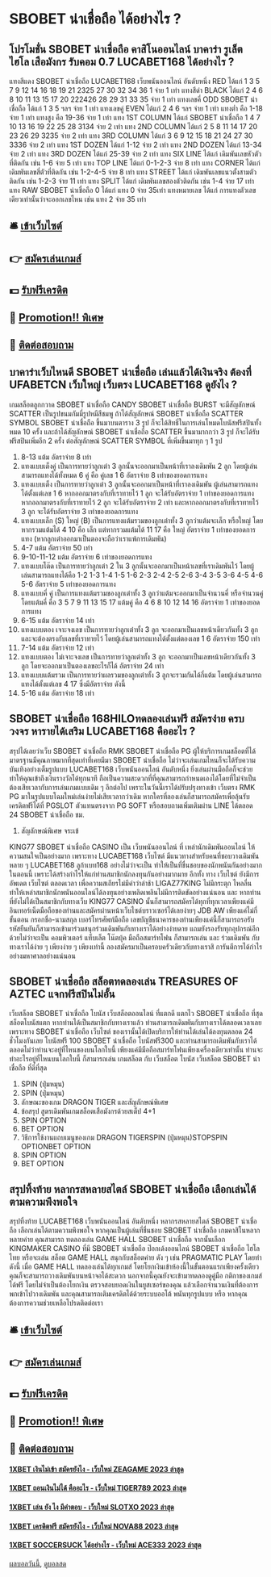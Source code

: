 # SBOBET น่าเชื่อถือ ได้อย่างไร ?
## โปรโมชั่น SBOBET น่าเชื่อถือ คาสิโนออนไลน์ บาคาร่า รูเล็ต ไฮโล เสือมังกร รับคอม 0.7 LUCABET168 ได้อย่างไร ?
แทงสีแดง SBOBET น่าเชื่อถือ LUCABET168 เว็บพนันออนไลน์ อันดับหนึ่ง RED ได้แก่ 1 3 5 7 9 12 14 16 18 19 21 2325 27 30 32 34 36 1 จ่าย 1 เท่า
แทงสีดำ BLACK ได้แก่ 2 4 6 8 10 11 13 15 17 20 222426 28 29 31 33 35 จ่าย 1 เท่า
แทงเลขคี่ ODD SBOBET น่าเชื่อถือ ได้แก่ 1 3 5 ฯลฯ จ่าย 1 เท่า
แทงเลขคู่ EVEN ได้แก่ 2 4 6 ฯลฯ จ่าย 1 เท่า
แทงต่ำ คือ 1-18 จ่าย 1 เท่า
แทงสูง คือ 19-36 จ่าย 1 เท่า
แทง 1ST COLUMN ได้แก่ SBOBET น่าเชื่อถือ 1 4 7 10 13 16 19 22 25 28 3134 จ่าย 2 เท่า
แทง 2ND COLUMN ได้แก่ 2 5 8 11 14 17 20 23 26 29 3235 จ่าย 2 เท่า
แทง 3RD COLUMN ได้แก่ 3 6 9 12 15 18 21 24 27 30 3336 จ่าย 2 เท่า
แทง 1ST DOZEN ได้แก่ 1-12 จ่าย 2 เท่า
แทง 2ND DOZEN ได้แก่ 13-34 จ่าย 2 เท่า
แทง 3RD DOZEN ได้แก่ 25-39 จ่าย 2 เท่า
แทง SIX LINE ได้แก่ เดิมพันเลขหัวตัวที่ติดกัน เช่น 1-6 จ่าย 5 เท่า
แทง TOP LINE ได้แก่ 0-1-2-3 จ่าย 8 เท่า
แทง CORNER ได้แก่ เดิมพันเลขสี่ตัวที่ติดกัน เช่น 1-2-4-5 จ่าย 8 เท่า
แทง STREET ได้แก่ เดิมพันเลขแนวตั้งสามตัวติดกัน เช่น 1-2-3 จ่าย 11 เท่า
แทง SPLIT ได้แก่ เดิมพันเลขสองตัวติดกัน เช่น 1-4 จ่าย 17 เท่า
แทง RAW SBOBET น่าเชื่อถือ 0 ได้แก่ แทง 0 จ่าย 35เท่า
แทงหมายเลข ได้แก่ การแทงตัวเลขเดียวเท่านั้นว่าจะออกเลขไหน เช่น แทง 2 จ่าย 35 เท่า

## 🛎 [เข้าเว็บไซต์](https://bit.ly/3SdLNi2)
## 👉 [สมัครเล่นเกมส์](https://bit.ly/3SdLNi2)
## 💵 [รับฟรีเครดิต](https://bit.ly/3dyRKHj)
## 👑 [Promotion!! พิเศษ](https://bit.ly/3dyRKHj)
## 📱 [ติดต่อสอบถาม](https://bit.ly/3dyRKHj)

## บาคาร่าเว็บไหนดี SBOBET น่าเชื่อถือ เล่นแล้วได้เงินจริง ต้องที่ UFABETCN เว็บใหญ่ เว็บตรง LUCABET168 ดูยังไง ?
เกมสล็อตลูกกวาด SBOBET น่าเชื่อถือ CANDY SBOBET น่าเชื่อถือ BURST จะมีสัญลักษณ์ SCATTER เป็นรูปขนมกัมมี่รูปหมีสีชมพู ถ้าได้สัญลักษณ์ SBOBET น่าเชื่อถือ SCATTER SYMBOL SBOBET น่าเชื่อถือ ขึ้นมาบนตาราง 3 รูป ก็จะได้สิทธิ์ในการเล่นโหมดโบนัสฟรีสปินทั้งหมด 10 ครั้ง และถ้าได้สัญลักษณ์ SBOBET น่าเชื่อถือ SCATTER ขึ้นมามากกว่า 3 รูป ก็จะได้รับฟรีสปินเพิ่มอีก 2 ครั้ง ต่อสัญลักษณ์ SCATTER SYMBOL ที่เพิ่มขึ้นมาทุก ๆ 1 รูป
1. 8-13 แต้ม อัตราจ่าย 8 เท่า
2. แทงแบบเต็งคู่ เป็นการทายว่าลูกเต๋า 3 ลูกนั้นจะออกมาเป็นหน้าที่เราลงเดิมพัน 2 ลูก โดยผู้เล่นสามารถแทงได้ทั้งหมด 6 คู่ คือ คู่เลข 1 6 อัตราจ่าย 8 เท่าของยอดการแทง
3. แทงแบบเต็ง เป็นการทายว่าลูกเต๋า 3 ลูกนั้นจะออกมาเป็นหน้าที่เราลงเดิมพัน ผู้เล่นสามารถแทงได้ตั้งแต่เลข 1 6 หากออกมาตรงกับที่เราทายไว้ 1 ลูก จะได้รับอัตราจ่าย 1 เท่าของยอดการแทง หากออกมาตรงกับที่เราทายไว้ 2 ลูก จะได้รับอัตราจ่าย 2 เท่า และหากออกมาตรงกับที่เราทายไว้ 3 ลูก จะได้รับอัตราจ่าย 3 เท่าของยอดการแทง
4. แทงแบบเล็ก (S) ใหญ่ (B) เป็นการแทงแต้มรวมของลูกเต๋าทั้ง 3 ลูกว่าแต้มจะเล็ก หรือใหญ่ โดยหากรวมแต้มได้ 4 10 คือ เล็ก แต่หากรวมแต้มได้ 11 17 คือ ใหญ่ อัตราจ่าย 1 เท่าของยอดการแทง (หากลูกเต๋าออกมาเป็นตองจะถือว่าเราแพ้การเดิมพัน)
5. 4-7 แต้ม อัตราจ่าย 50 เท่า
6. 9-10-11-12 แต้ม อัตราจ่าย 6 เท่าของยอดการแทง
7. แทงแบบโต๊ด เป็นการทายว่าลูกเต๋า 2 ใน 3 ลูกนั้นจะออกมาเป็นหน้าเลขที่เราเดิมพันไว้ โดยผู้เล่นสามารถแทงได้คือ 1-2 1-3 1-4 1-5 1-6 2-3 2-4 2-5 2-6 3-4 3-5 3-6 4-5 4-6 5-6 อัตราจ่าย 5 เท่าของยอดการแทง
8. แทงแบบคี่ คู่ เป็นการแทงแต้มรวมของลูกเต๋าทั้ง 3 ลูกว่าแต้มจะออกมาเป็นจำนวนคี่ หรือจำนวนคู่ โดยแต้มคี่ คือ 3 5 7 9 11 13 15 17 แต้มคู่ คือ 4 6 8 10 12 14 16 อัตราจ่าย 1 เท่าของยอดการแทง
9. 6-15 แต้ม อัตราจ่าย 14 เท่า
10. แทงแบบตอง เจาะจงเลข เป็นการทายว่าลูกเต๋าทั้ง 3 ลูก จะออกมาเป็นเลขหน้าเดียวกันทั้ง 3 ลูก และจะต้องตรงกับเลขที่เราทายไว้ โดยผู้เล่นสามารถแทงได้ตั้งแต่ตองเลข 1 6 อัตราจ่าย 150 เท่า
11. 7-14 แต้ม อัตราจ่าย 12 เท่า
12. แทงแบบตอง ไม่เจาะจงเลข เป็นการทายว่าลูกเต๋าทั้ง 3 ลูก จะออกมาเป็นเลขหน้าเดียวกันทั้ง 3 ลูก โดยจะออกมาเป็นตองเลขอะไรก็ได้ อัตราจ่าย 24 เท่า
13. แทงแบบแต้มรวม เป็นการทายว่าผลรวมของลูกเต๋าทั้ง 3 ลูกจะรวมกันได้กี่แต้ม โดยผู้เล่นสามารถแทงได้ตั้งแต่เลข 4 17 ซึ่งมีอัตราจ่าย ดังนี้
14. 5-16 แต้ม อัตราจ่าย 18 เท่า

## SBOBET น่าเชื่อถือ 168HILOทดลองเล่นฟรี สมัครง่าย ครบวงจร หารายได้เสริม LUCABET168 คืออะไร ?
สรุปได้เลยว่าเว็บ SBOBET น่าเชื่อถือ RMK SBOBET น่าเชื่อถือ PG ผู้ให้บริการเกมสล็อตที่ได้มาตรฐานมีคุณภาพมากที่สุดเท่าที่เคยมีมา SBOBET น่าเชื่อถือ ไม่ว่าจะเล่นเกมไหนก็จะได้รับความบันเทิงอย่างเต็มรูปแบบ LUCABET168 เว็บพนันออนไลน์ อันดับหนึ่ง ยิ่งเล่นผ่านมือถือก็จะช่วยทำให้คุณเข้าถึงเงินรางวัลได้ทุกนาที ถือเป็นความสะดวกที่ที่คุณสามารถกำหนดเองได้โดยที่ไม่จำเป็นต้องเสียเวลากับการเล่นเกมแบบเดิม ๆ อีกต่อไป เพราะในวันนี้เราได้ปรับปรุงทางเข้า เว็บตรง RMK PG มาในรูปแบบโฉมใหม่เล่นง่ายไม่เสียเวลากว่าเดิม หากใครที่ลองเล่นก็สามารถสมัครเพื่อลุ้นรับเครดิตฟรีได้ที่ PGSLOT ตัวแทนตรงจาก PG SOFT หรือสอบถามเพิ่มเติมผ่าน LINE ได้ตลอด 24 SBOBET น่าเชื่อถือ ชม.
1. สัญลักษณ์พิเศษ จระเข้

KING77 SBOBET น่าเชื่อถือ CASINO เป็น เว็บพนันออนไลน์ ที่ เหล่านักเดิมพันออนไลน์ ให้ความสนใจเป็นอย่างมาก เพราะทาง LUCABET168 เว็บไซต์ มีแนวทางสำหรับคนที่ชอบวางเดิมพันหลาย ๆ LUCABET168 ลูก้าเบท168 อย่างไม่ว่าจะเป็น ทำให้เป็นที่ชื่นชอบของนักพนันกันอย่างมากในตอนนี้ เพราะได้สร้างกำไรให้แก่ท่านสมาชิกนักลงทุนกันอย่างมากมาย อีกทั้ง ทาง เว็บไซต์ ยังมีการอัพเดต เว็บไซต์ ตลอดเวลา เพื่อความสเถียรไม่มีคำว่าล่าช้า LIGAZ77KING ไม่มีกระตุก ไหลลื่น ทำให้เหล่าสมาชิกนักพนันออนไลน์ได้ลงทุนอย่างเพลิดเพลินไม่มีการติดขัดอย่างแน่นอน และ หากท่านที่ยังไม่ได้เป็นสมาชิกกับทางเว็บ KING77 CASINO นั้นก็สามารถสมัครได้ทุกที่ทุกเวลาเพียงแค่มีอินเทอร์เน็ตมือถือของท่านและสมัครผ่านหน้าเว็บไซต์บราวเซอร์ได้เลยง่ายๆ JDB AW เพียงแค่ไม่กี่ขั้นตอน กรอกชื่อ-นามสกุล เบอร์โทรศัพท์มือถือ เลขบัญชีธนาคารของท่านเพียงแค่นี้ก็สามารถรอรับรหัสยืนยันก็สามารถเข้ามาร่วมสนุกร่วมเดิมพันกับทางเราได้อย่างง่ายดาย แถมยังรองรับทุกอุปกรณ์อีกด้วยไม่ว่าจะเป็น คอมพิวเตอร์ แท็บเล็ต โน๊ตบุ้ค มือถือสมาร์ทโฟน ก็สามารถเล่น และ ร่วมเดิมพัน กับทางเราได้ง่าย ๆ เพียงง่าย ๆ เพียงเท่านี้ ลองสมัครมาเป็นครอบครัวเดียวกับทางเราสิ การันตีการได้กำไรอย่างมหาศาลอย่างแน่นอน

## SBOBET น่าเชื่อถือ สล็อตทดลองเล่น TREASURES OF AZTEC แจกฟรีสปินไม่อั้น
เว็บสล็อต SBOBET น่าเชื่อถือ โบนัส เว็บสล็อตออนไลน์ ที่แตกดี แตกไว SBOBET น่าเชื่อถือ ที่สุด สล็อตโบนัสแตก หากท่านได้เป็นสมาชิกกับทางเราแล้ว ท่านสามารถเดิมพันกับทางเราได้ตลอดเวลาเลย เพราะทาง SBOBET น่าเชื่อถือ เว็บไซต์ ของเรานั้นได้เปิดบริการให้ท่านได้เล่นได้ลงทุนตลอด 24 ชั่วโมงกันเลย โบนัสฟรี 100 SBOBET น่าเชื่อถือ โบนัสฟรี300 และท่านสามารถเดิมพันกับเราได้ตลอดไม่ว่าท่านจะอยู่ที่ไหนของบนโลกใบนี้ เพียงแค่มีมือถือสมาร์ทโฟนเพียงเครื่องเดียวเท่านั้น ท่านจะทำอะไรอยู่ที่ไหนบนโลกใบนี้ ก็สามารถเล่น เกมสล็อต กับ เว็บสล็อต โบนัส เว็บสล็อต SBOBET น่าเชื่อถือ ที่ดีที่สุด
1. SPIN (ปุ่มหมุน)
2. SPIN (ปุ่มหมุน)
3. ลักษณะของเกม DRAGON TIGER และสัญลักษณ์พิเศษ
4. ข้อสรุป สูตรเดิมพันเกมสล็อตเสือมังกรด้วยสเต็ป 4+1
5. SPIN OPTION
6. BET OPTION
7. วิธีการใช้งานแถบเมนูของเกม DRAGON TIGERSPIN (ปุ่มหมุน)STOPSPIN OPTIONBET OPTION
8. SPIN OPTION
9. BET OPTION

## สรุปทิ้งท้าย หลากรสหลายสไตล์ SBOBET น่าเชื่อถือ เลือกเล่นได้ตามความพึงพอใจ
สรุปทิ้งท้าย LUCABET168 เว็บพนันออนไลน์ อันดับหนึ่ง หลากรสหลายสไตล์ SBOBET น่าเชื่อถือ เลือกเล่นได้ตามความพึงพอใจ หากคุณเป็นผู้เล่นที่ชื่นชอบ SBOBET น่าเชื่อถือ เกมคาสิโนหลากหลายค่าย คุณสามารถ ทดลองเล่น GAME HALL SBOBET น่าเชื่อถือ จากนั้นเลือก KINGMAKER CASINO ที่มี SBOBET น่าเชื่อถือ ป๊อกเด้งออนไลน์ SBOBET น่าเชื่อถือ ไฮโลไทย หรือจะเล่น สล็อต GAME HALL สนุกกับสล็อตค่าย ดัง ๆ เช่น PRAGMATIC PLAY โดยทำดังนี้
เมื่อ GAME HALL ทดลองเล่นได้ทุกเกมส์ โดยโยกเงินเข้าห้องนี้ในขั้นตอนแรกเพียงครั้งเดียว คุณก็จะสามารถวางเดิมพันบนหน้าจอได้สะดวก นอกจากนี้คุณยังจะเข้ามาทดลองดูคู่มือ กติกาของเกมส์ได้ฟรี โดยไม่จำเป็นต้องโยกเงิน
ตรวจสอบยอดเงินในยูสเซอร์ของคุณ แล้วเลือกจำนวนเงินที่ต้องการพกเข้าไปวางเดิมพัน และคุณสามารถเติมเครดิตได้ด้วยระบบออโต้ พนันทุกรูปแบบ หรือ หากคุณต้องการความช่วยเหลือโปรดติดต่อเรา

## 🛎 [เข้าเว็บไซต์](https://bit.ly/3SdLNi2)
## 👉 [สมัครเล่นเกมส์](https://bit.ly/3SdLNi2)
## 💵 [รับฟรีเครดิต](https://bit.ly/3dyRKHj)
## 👑 [Promotion!! พิเศษ](https://bit.ly/3dyRKHj)
## 📱 [ติดต่อสอบถาม](https://bit.ly/3dyRKHj)

#### [1XBET เงินไม่เข้า สมัครยังไง - เว็บใหม่ ZEAGAME 2023 ล่าสุด](https://atom.io/themes/1xbet%20เงินไม่เข้า%20สมัครยังไง%20-%20เว็บใหม่%20zeagame%202023%20ล่าสุด)
#### [1XBET ถอนเงินไม่ได้ คืออะไร - เว็บใหม่ TIGER789 2023 ล่าสุด](https://atom.io/themes/1xbet%20ถอนเงินไม่ได้%20คืออะไร%20-%20เว็บใหม่%20tiger789%202023%20ล่าสุด)
#### [1XBET เล่น ยัง ไง มีคำตอบ - เว็บใหม่ SLOTXO 2023 ล่าสุด](https://atom.io/themes/1xbet%20เล่น%20ยัง%20ไง%20มีคำตอบ%20-%20เว็บใหม่%20slotxo%202023%20ล่าสุด)
#### [1XBET เครดิตฟรี สมัครยังไง - เว็บใหม่ NOVA88 2023 ล่าสุด](https://atom.io/themes/1xbet%20เครดิตฟรี%20สมัครยังไง%20-%20เว็บใหม่%20nova88%202023%20ล่าสุด)
#### [1XBET SOCCERSUCK ได้อย่างไร - เว็บใหม่ ACE333 2023 ล่าสุด](https://atom.io/themes/1xbet%20soccersuck%20ได้อย่างไร%20-%20เว็บใหม่%20ace333%202023%20ล่าสุด)

[ผลบอลวันนี้](https://siamsport.tv "ผลบอลวันนี้"), [ดูบอลสด](https://siamsport.tv/ดูบอลสด "ดูบอลสด")